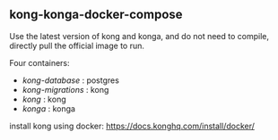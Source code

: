 ## kong-konga-docker-compose

Use the latest version of kong and konga, and do not need to compile, directly pull the official image to run.

Four containers:

* *kong-database* : postgres
* *kong-migrations* : kong
* *kong* : kong
* *konga* : konga



install kong using docker: https://docs.konghq.com/install/docker/
